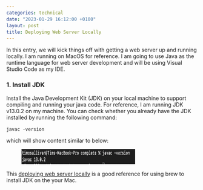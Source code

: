 ```yaml
---
categories: technical
date: "2023-01-29 16:12:00 +0100"
layout: post
title: Deploying Web Server Locally
---
```


In this entry, we will kick things off with getting a web server up and running locally. I am running on MacOS for reference. I am going to use Java as the runtime language for web server development and will be using Visual Studio Code as my IDE.

### 1. Install JDK

Install the Java Development Kit (JDK) on your local machine to support compiling and running your java code. For reference, I am running JDK v13.0.2 on my machine. You can check whether you already have the JDK installed by running the following command:

    javac -version

which will show content similar to below:

<figure>
<img
src="../media/rugby-blog-series-1.png"
width="300" height="40" />
</figure>

This <a href="https://mkyong.com/java/how-to-install-java-on-mac-osx/">deploying web server locally</a> is a good reference for using brew to install JDK on the your Mac.
